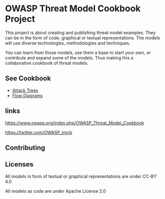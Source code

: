 # OWASP Threat Model Cookbook Project

This project is about creating and publishing threat model examples. They can be in the form of code, graphical or textual representations. The models will use diverse technologies, methodologies and techniques.

You can learn from those models, use them a base to start your own, or contribute and expand some of the models. Thus making this a collaborative cookbook of threat models.

## See Cookbook 

- [Attack Trees](Attack%20Tree)
- [Flow Diagrams](Flow%20TDiagram)

## links

https://www.owasp.org/index.php/OWASP_Threat_Model_Cookbook

https://twitter.com/OWASP_tmcb

## Contributing

## Licenses

All models in form of textual or graphical representations are under CC-BY 4.0

All models as code are under Apache License 2.0

